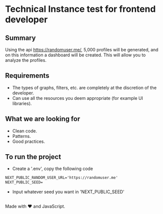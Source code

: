 # Technical Instance test for frontend developer

## Summary

Using the api https://randomuser.me/, 5,000 profiles will be generated, and on this information a dashboard will be created. This will allow you to analyze the profiles.

## Requirements

- The types of graphs, filters, etc. are completely at the discretion of the developer.
- Can use all the resources you deem appropriate (for example UI libraries).

## What we are looking for

- Clean code.
- Patterns.
- Good practices.

## To run the project

- Create a '.env', copy the following code

```md
NEXT_PUBLIC_RANDOM_USER_URL='https://randomuser.me'
NEXT_PUBLIC_SEED=
```

- Input whatever seed you want in 'NEXT_PUBLIC_SEED'

##

Made with ❤ and JavaScript.
